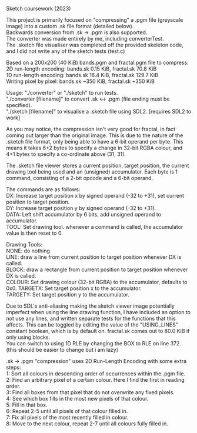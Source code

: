 Sketch coursework (2023)

This project is primarily focused on "compressing" a .pgm file (greyscale image) into a custom .sk file format (detailed below).  
Backwards conversion from .sk -> .pgm is also supported.  
The converter was made entirely by me, including converterTest.  
The .sketch file visualiser was completed off the provided skeleton code, and I did not write any of the sketch tests (test.c)

Based on a 200x200 (40 KiB) bands.pgm and fractal.pgm file to compress:  
2D run-length encoding: bands.sk 0.15 KiB, fractal.sk 70.8 KiB  
1D run-length encoding: bands.sk 16.4 KiB, fractal.sk 129.7 KiB  
Writing pixel by pixel: bands.sk ~350 KiB, fractal.sk ~350 KiB

Usage:
"./converter" or "./sketch" to run tests.   
"./converter [filename]" to convert .sk <-> .pgm (file ending must be specified).  
"./sketch [filename]" to visualise a .sketch file using SDL2. [requires SDL2 to work]

As you may notice, the compression isn't very good for fractal, in fact coming out larger than the original image. This is due to the nature of the .sketch file format, only being able to have a 6-bit operand per byte. This means it takes 6+2 bytes to specify a change in 32-bit RGBA colour, and 4+1 bytes to specify a co-ordinate above (31, 31). 

The .sketch file viewer stores a current position, target position, the current drawing tool being used and an (unsigned) accumulator. Each byte is 1 command, consisting of a 2-bit opcode and a 6-bit operand. 

The commands are as follows:  
DX: Increase target position x by signed operand (-32 to +31), set current position to target position.  
DY: Increase target position y by signed operand (-32 to +31).  
DATA: Left shift accumulator by 6 bits, add unsigned operand to accumulator.  
TOOL: Set drawing tool.
whenever a command is called, the accumulator value is then reset to 0.

Drawing Tools:   
NONE: do nothing  
LINE: draw a line from current position to target position whenever DX is called.  
BLOCK: draw a rectangle from current position to target position whenever DX is called.  
COLOUR: Set drawing colour (32-bit RGBA) to the accumulator, defaults to 0x0. 
TARGETX: Set target position x to the accumulator.  
TARGETY: Set target position y to the accumulator.  

Due to SDL's anti-aliasing making the sketch viewer image potentially imperfect when using the line drawing function, I have included an option to not use any 
lines, and written separate tests for the functions that this affects. This can be toggled by editing the value of the "USING_LINES" constant boolean, which is by default on. fractal.sk comes out to 80.0 KiB if only using blocks.  
You can switch to using 1D RLE by changing the BOX to RLE on line 372. (this should be easier to change but i am lazy)

.sk -> .pgm "compression" uses 2D Run-Length Encoding with some extra steps:  
1: Sort all colours in descending order of occurrences within the .pgm file.  
2: Find an arbitrary pixel of a certain colour. Here I find the first in reading order.  
3: Find all boxes from that pixel that do not overwrite any fixed pixels.  
4: See which box fills in the most new pixels of that colour.  
5: Fill in that box.  
6: Repeat 2-5 until all pixels of that colour filled in.   
7: Fix all pixels of the most recently filled in colour.  
8: Move to the next colour, repeat 2-7 until all colours fully filled in.  


